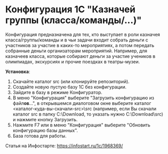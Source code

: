 # Конфигурация 1С "Казначей группы (класса/команды/...)"

Конфигурация предназначена для тех, кто выступает в роли казначея класса/группы/команды и в чьи задачи входит собрать деньги с участников за участие в каких-то мероприятиях, а потом передать собранные деньги организаторам мероприятий.
Например, для казначеев класса, которые собирают деньги за участие учеников в олимпиадах, экскурсиях и прочие поездках в театры-музеи.

**Установка**:
1. Скачайте каталог src (или клонируйте репозиторий).
2. Создайте новую пустую базу 1С без конфигурации.
3. Зайдите в базу в режиме Конфигуратор.
4. В меню "Конфигурация" выберите "Загрузить конфигурацию из файл**ов**...", в открывшемся диалоговом окне выберите каталог <каталог-куда-вы-скачали-src>\src (например, если Вы скачали каталог src в папку C:\Download, то указать нужно C:\Download\src) и нажмите кнопку Загрузить.
5. Нажмите F7 или в меню "Конфигурация" выберите "Обновить конфигурацию базы данных".
6. База готова для работы.

Статья на Инфостарте: https://infostart.ru/1c/1968369/
